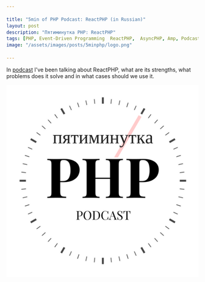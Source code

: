 ```yaml
---

title: "5min of PHP Podcast: ReactPHP (in Russian)"
layout: post
description: "Пятиминутка PHP: ReactPHP"
tags: [PHP, Event-Driven Programming  ReactPHP,  AsyncPHP, Amp, Podcast]
image: "/assets/images/posts/5minphp/logo.png" 

---
```


In [podcast](https://5minphp.ru/episode55/) I've been talking about ReactPHP, what are its strengths, what problems does it solve and in what cases should we use it.

<p class="text-center image">
    <a href="https://5minphp.ru/episode55/" target="_blank">
        <img src="/assets/images/posts/5minphp/logo.png">
    </a>
</p>
